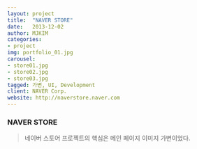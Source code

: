 ```yaml
---
layout: project
title:  "NAVER STORE"
date:   2013-12-02
author: MJKIM
categories:
- project
img: portfolio_01.jpg
carousel:
- store01.jpg
- store02.jpg
- store03.jpg
tagged: 가변, UI, Development
client: NAVER Corp.
website: http://naverstore.naver.com
---
```

### NAVER STORE
>네이버 스토어 프로젝트의 핵심은 메인 페이지 이미지 가변이었다.
